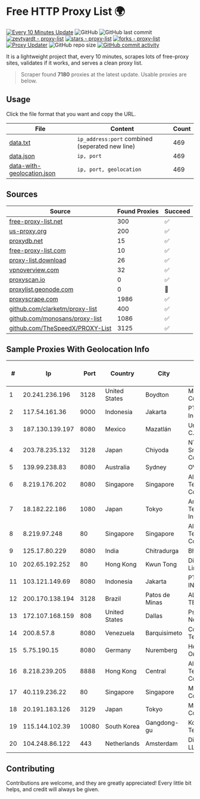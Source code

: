 
# Free HTTP Proxy List 🌍

[![Every 10 Minutes Update](https://github.com/mertguvencli/http-proxy-list/actions/workflows/main.yml/badge.svg?branch=main)](https://github.com/mertguvencli/http-proxy-list/actions/workflows/main.yml)
![GitHub](https://img.shields.io/github/license/mertguvencli/http-proxy-list)
![GitHub last commit](https://img.shields.io/github/last-commit/mertguvencli/http-proxy-list)
[![zevtyardt - proxy-list](https://img.shields.io/static/v1?label=zevtyardt&message=proxy-list&color=blue&logo=github)](https://github.com/zevtyardt/proxy-list "Go to GitHub repo")
[![stars - proxy-list](https://img.shields.io/github/stars/zevtyardt/proxy-list?style=social)](https://github.com/zevtyardt/proxy-list)
[![forks - proxy-list](https://img.shields.io/github/forks/zevtyardt/proxy-list?style=social)](https://github.com/zevtyardt/proxy-list)
[![Proxy Updater](https://github.com/zevtyardt/proxy-list/workflows/Proxy%20Updater/badge.svg)](https://github.com/zevtyardt/proxy-list/actions?query=workflow:"Proxy+Updater")
![GitHub repo size](https://img.shields.io/github/repo-size/zevtyardt/proxy-list)
[![GitHub commit activity](https://img.shields.io/github/commit-activity/m/zevtyardt/proxy-list?logo=commits)](https://github.com/zevtyardt/proxy-list/commits/main)

It is a lightweight project that, every 10 minutes, scrapes lots of free-proxy sites, validates if it works, and serves a clean proxy list.

> Scraper found **7180** proxies at the latest update. Usable proxies are below.

## Usage

Click the file format that you want and copy the URL.

|File|Content|Count|
|----|-------|-----|
|[data.txt](https://raw.githubusercontent.com/mertguvencli/http-proxy-list/main/proxy-list/data.txt)|`ip_address:port` combined (seperated new line)|469|
|[data.json](https://raw.githubusercontent.com/mertguvencli/http-proxy-list/main/proxy-list/data.json)|`ip, port`|469|
|[data-with-geolocation.json](https://raw.githubusercontent.com/mertguvencli/http-proxy-list/main/proxy-list/data-with-geolocation.json)|`ip, port, geolocation`|469|

## Sources

|Source|Found Proxies|Succeed|
|------|-------------|-------|
|[free-proxy-list.net](https://free-proxy-list.net)|300|✅|
|[us-proxy.org](https://www.us-proxy.org)|200|✅|
|[proxydb.net](http://proxydb.net)|15|✅|
|[free-proxy-list.com](https://free-proxy-list.com/?page=&port=&type%5B%5D=http&type%5B%5D=https&up_time=0&search=Search)|10|✅|
|[proxy-list.download](https://www.proxy-list.download/HTTP)|26|✅|
|[vpnoverview.com](https://vpnoverview.com/privacy/anonymous-browsing/free-proxy-servers)|32|✅|
|[proxyscan.io](https://www.proxyscan.io)|0|✅|
|[proxylist.geonode.com](https://proxylist.geonode.com/api/proxy-list?limit=300&page=1&sort_by=lastChecked&sort_type=desc&protocols=http,https)|0|🚫|
|[proxyscrape.com](https://api.proxyscrape.com/v2/?request=displayproxies&protocol=http&timeout=10000&country=all&ssl=all&anonymity=all)|1986|✅|
|[github.com/clarketm/proxy-list](https://raw.githubusercontent.com/clarketm/proxy-list/master/proxy-list-raw.txt)|400|✅|
|[github.com/monosans/proxy-list](https://raw.githubusercontent.com/monosans/proxy-list/main/proxies/http.txt)|1086|✅|
|[github.com/TheSpeedX/PROXY-List](https://raw.githubusercontent.com/TheSpeedX/PROXY-List/master/http.txt)|3125|✅|


## Sample Proxies With Geolocation Info

|#|Ip|Port|Country|City|Internet Service Provider|
|-|--|----|-------|----|-------------------------|
|1|20.241.236.196|3128|United States|Boydton|Microsoft Corporation|
|2|117.54.161.36|9000|Indonesia|Jakarta|PT IndoInternet|
|3|187.130.139.197|8080|Mexico|Mazatlán|Uninet S.A. de C.V.|
|4|203.78.235.132|3128|Japan|Chiyoda|NTT SmartConnect Corporation|
|5|139.99.238.83|8080|Australia|Sydney|OVH SAS|
|6|8.219.176.202|8080|Singapore|Singapore|Alibaba (US) Technology Co., Ltd.|
|7|18.182.22.186|1080|Japan|Tokyo|Amazon Technologies Inc.|
|8|8.219.97.248|80|Singapore|Singapore|Alibaba (US) Technology Co., Ltd.|
|9|125.17.80.229|8080|India|Chitradurga|Bharti Airtel|
|10|202.65.192.252|80|Hong Kong|Kwun Tong|Diyixian.com Limited|
|11|103.121.149.69|8080|Indonesia|Jakarta|PT EMERIO INDONESIA|
|12|200.170.138.194|3128|Brazil|Patos de Minas|ALGAR TELECOM S/A|
|13|172.107.168.159|808|United States|Dallas|Psychz Networks|
|14|200.8.57.8|8080|Venezuela|Barquisimeto|Corporación Telemic C.A.|
|15|5.75.190.15|8080|Germany|Nuremberg|Hetzner Online GmbH|
|16|8.218.239.205|8888|Hong Kong|Central|Alibaba (US) Technology Co., Ltd.|
|17|40.119.236.22|80|Singapore|Singapore|Microsoft Corporation|
|18|20.191.183.126|3129|Japan|Tokyo|Microsoft Corporation|
|19|115.144.102.39|10080|South Korea|Gangdong-gu|Korea Telecom|
|20|104.248.86.122|443|Netherlands|Amsterdam|DigitalOcean, LLC|



## Contributing

Contributions are welcome, and they are greatly appreciated! Every
little bit helps, and credit will always be given.

